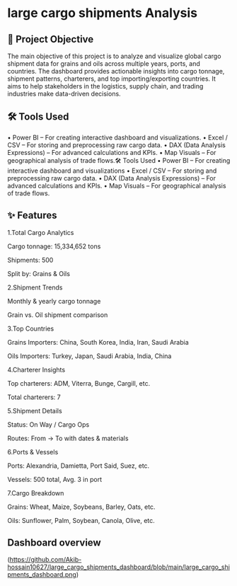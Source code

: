 # large cargo shipments Analysis
## 🎯 Project Objective
The main objective of this project is to analyze and visualize global cargo shipment data for grains and oils across multiple years, ports, and countries.
The dashboard provides actionable insights into cargo tonnage, shipment patterns, charterers, and top importing/exporting countries.
It aims to help stakeholders in the logistics, supply chain, and trading industries make data-driven decisions.
## 🛠 Tools Used
•	Power BI – For creating interactive dashboard and visualizations.
•	Excel / CSV – For storing and preprocessing raw cargo data.
•	DAX (Data Analysis Expressions) – For advanced calculations and KPIs.
•	Map Visuals – For geographical analysis of trade flows.🛠 Tools Used
•	Power BI – For creating interactive dashboard and visualizations
•	Excel / CSV – For storing and preprocessing raw cargo data.
•	DAX (Data Analysis Expressions) – For advanced calculations and KPIs.
•	Map Visuals – For geographical analysis of trade flows.

## ✨ Features

1.Total Cargo Analytics

Cargo tonnage: 15,334,652 tons

Shipments: 500

Split by: Grains & Oils

2.Shipment Trends

Monthly & yearly cargo tonnage

Grain vs. Oil shipment comparison

3.Top Countries

Grains Importers: China, South Korea, India, Iran, Saudi Arabia

Oils Importers: Turkey, Japan, Saudi Arabia, India, China

4.Charterer Insights

Top charterers: ADM, Viterra, Bunge, Cargill, etc.

Total charterers: 7

5.Shipment Details

Status: On Way / Cargo Ops

Routes: From → To with dates & materials

6.Ports & Vessels

Ports: Alexandria, Damietta, Port Said, Suez, etc.

Vessels: 500 total, Avg. 3 in port

7.Cargo Breakdown

Grains: Wheat, Maize, Soybeans, Barley, Oats, etc.

Oils: Sunflower, Palm, Soybean, Canola, Olive, etc.


## Dashboard overview

(https://github.com/Akib-hossain10627/large_cargo_shipments_dashboard/blob/main/large_cargo_shipments_dashboard.png)

